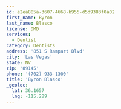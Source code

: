 ```yaml
---
id: e2ea885a-3607-4668-b955-d5d9383f0a02
first_name: Byron
last_name: Blasco
license: DMD
services:
  - Dentist
category: Dentists
address: '851 S Rampart Blvd'
city: 'Las Vegas'
state: NV
zip: '89145'
phone: '(702) 933-1300'
title: 'Byron Blasco'
_geoloc:
  lat: 36.1657
  lng: -115.289
---
```

